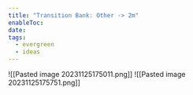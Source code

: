 ```yaml
---
title: "Transition Bank: Other -> 2m"
enableToc: 
date: 
tags:
  - evergreen
  - ideas
---
```

![[Pasted image 20231125175011.png]]
![[Pasted image 20231125175751.png]]